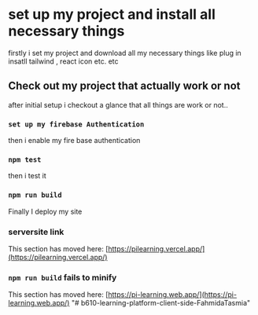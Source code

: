 # set up my project and install all necessary things

firstly i set my project and download all my necessary things like plug in insatll tailwind , react icon etc. etc

## Check out my project that actually work or not

after initial setup i checkout a glance that all things are work or not..

### `set up my firebase Authentication`

then i enable my fire base authentication

### `npm test`

then i test it

### `npm run build`

Finally I deploy my site

### serversite link

This section has moved here: [https://pilearning.vercel.app/](https://pilearning.vercel.app/)

### `npm run build` fails to minify

This section has moved here: [https://pi-learning.web.app/](https://pi-learning.web.app/)
"# b610-learning-platform-client-side-FahmidaTasmia"
